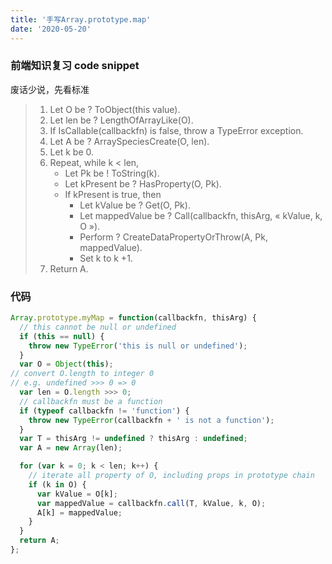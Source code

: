 ```yaml
---
title: '手写Array.prototype.map'
date: '2020-05-20'
---
```


### 前端知识复习 code snippet

废话少说，先看标准

>1. Let O be ? ToObject(this value).
>2. Let len be ? LengthOfArrayLike(O).
>3. If IsCallable(callbackfn) is false, throw a TypeError exception.
>4. Let A be ? ArraySpeciesCreate(O, len).
>5. Let k be 0.
>6. Repeat, while k < len,
>     - Let Pk be ! ToString(k).
>     - Let kPresent be ? HasProperty(O, Pk).
>     - If kPresent is true, then
>       - Let kValue be ? Get(O, Pk).
>       - Let mappedValue be ? Call(callbackfn, thisArg, « kValue, k, O »).
>       - Perform ? CreateDataPropertyOrThrow(A, Pk, mappedValue).
>       - Set k to k +1.
>7. Return A.

### 代码

```javascript
Array.prototype.myMap = function(callbackfn, thisArg) {
  // this cannot be null or undefined
  if (this == null) {
    throw new TypeError('this is null or undefined');
  }
  var O = Object(this);
// convert O.length to integer 0
// e.g. undefined >>> 0 => 0
  var len = O.length >>> 0;
  // callbackfn must be a function
  if (typeof callbackfn != 'function') {
    throw new TypeError(callbackfn + ' is not a function');
  }
  var T = thisArg != undefined ? thisArg : undefined;
  var A = new Array(len);

  for (var k = 0; k < len; k++) {
    // iterate all property of O, including props in prototype chain
    if (k in O) {
      var kValue = O[k];
      var mappedValue = callbackfn.call(T, kValue, k, O);
      A[k] = mappedValue;
    }
  }
  return A;
};
```
